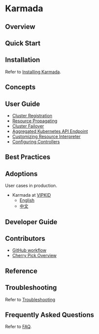 # Karmada

## Overview

## Quick Start

## Installation
Refer to [Installing Karmada](./installation/installation.md). 

## Concepts

## User Guide

- [Cluster Registration](./userguide/cluster-registration.md) 
- [Resource Propagating](./userguide/resource-propagating.md)
- [Cluster Failover](./userguide/failover.md)
- [Aggregated Kubernetes API Endpoint](./userguide/aggregated-api-endpoint.md)
- [Customizing Resource Interpreter](./userguide/customizing-resource-interpreter.md)
- [Configuring Controllers](./userguide/configure-controllers.md)

## Best Practices

## Adoptions
User cases in production.

- Karmada at [VIPKID](https://www.vipkid.com/)
  * [English](./adoptions/vipkid-en.md)
  * [中文](./adoptions/vipkid-zh.md)

## Developer Guide

## Contributors

- [GitHub workflow](./contributors/guide/github-workflow.md)
- [Cherry Pick Overview](./contributors/devel/cherry-picks.md)

## Reference

## Troubleshooting
Refer to [Troubleshooting](./troubleshooting.md)

## Frequently Asked Questions

Refer to [FAQ](./frequently-asked-questions.md).